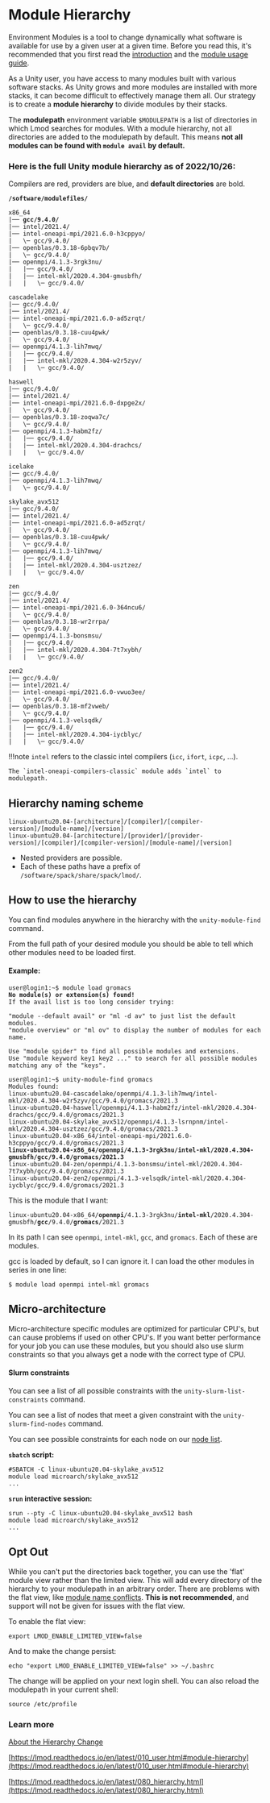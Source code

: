 # Module Hierarchy #

Environment Modules is a tool to change dynamically what software is available for use by a given user at a given time. Before you read this, it's recommended that you first read the  [introduction](index.md) and the [module usage guide](using.md).

As a Unity user, you have access to many modules built with various software stacks. As Unity grows and more modules are installed with more stacks, it can become difficult to effectively manage them all. Our strategy is to create a **module hierarchy** to divide modules by their stacks.

The **modulepath** environment variable `$MODULEPATH` is a list of directories in which Lmod searches for modules. With a module hierarchy, not all directories are added to the modulepath by default. This means **not all modules can be found with <red>`module avail`</red> by default.**

### Here is the full Unity module hierarchy as of 2022/10/26: ###

<red>Compilers</red> are red, <blue>providers</blue> are blue, and **default directories** are bold.

<pre><code><strong>/software/modulefiles/</strong>

x86_64
|── <strong><red>gcc</red>/9.4.0/</strong>
|── <red>intel</red>/2021.4/
|── <blue>intel-oneapi-mpi</blue>/2021.6.0-h3cppyo/
|   \─ <red>gcc</red>/9.4.0/
|── <blue>openblas</blue>/0.3.18-6pbqv7b/
|   \─ <red>gcc</red>/9.4.0/
|── <blue>openmpi</blue>/4.1.3-3rgk3nu/
|   |── <red>gcc</red>/9.4.0/
|   |── <blue>intel-mkl</blue>/2020.4.304-gmusbfh/
|   |   \─ <red>gcc</red>/9.4.0/

cascadelake
|── <red>gcc</red>/9.4.0/
|── <red>intel</red>/2021.4/
|── <blue>intel-oneapi-mpi</blue>/2021.6.0-ad5zrqt/
|   \─ <red>gcc</red>/9.4.0/
|── <blue>openblas</blue>/0.3.18-cuu4pwk/
|   \─ <red>gcc</red>/9.4.0/
|── <blue>openmpi</blue>/4.1.3-lih7mwq/
|   |── <red>gcc</red>/9.4.0/
|   |── <blue>intel-mkl</blue>/2020.4.304-w2r5zyv/
|   |   \─ <red>gcc</red>/9.4.0/

haswell
|── <red>gcc</red>/9.4.0/
|── <red>intel</red>/2021.4/
|── <blue>intel-oneapi-mpi</blue>/2021.6.0-dxpge2x/
|   \─ <red>gcc</red>/9.4.0/
|── <blue>openblas</blue>/0.3.18-zoqwa7c/
|   \─ <red>gcc</red>/9.4.0/
|── <blue>openmpi</blue>/4.1.3-habm2fz/
|   |── <red>gcc</red>/9.4.0/
|   |── <blue>intel-mkl</blue>/2020.4.304-drachcs/
|   |   \─ <red>gcc</red>/9.4.0/

icelake
|── <red>gcc</red>/9.4.0/
|── <blue>openmpi</blue>/4.1.3-lih7mwq/
|   \─ <red>gcc</red>/9.4.0/

skylake_avx512
|── <red>gcc</red>/9.4.0/
|── <red>intel</red>/2021.4/
|── <blue>intel-oneapi-mpi</blue>/2021.6.0-ad5zrqt/
|   \─ <red>gcc</red>/9.4.0/
|── <blue>openblas</blue>/0.3.18-cuu4pwk/
|   \─ <red>gcc</red>/9.4.0/
|── <blue>openmpi</blue>/4.1.3-lih7mwq/
|   |── <red>gcc</red>/9.4.0/
|   |── <blue>intel-mkl</blue>/2020.4.304-usztzez/
|   |   \─ <red>gcc</red>/9.4.0/

zen
|── <red>gcc</red>/9.4.0/
|── <red>intel</red>/2021.4/
|── <blue>intel-oneapi-mpi</blue>/2021.6.0-364ncu6/
|   \─ <red>gcc</red>/9.4.0/
|── <blue>openblas</blue>/0.3.18-wr2rrpa/
|   \─ <red>gcc</red>/9.4.0/
|── <blue>openmpi</blue>/4.1.3-bonsmsu/
|   |── <red>gcc</red>/9.4.0/
|   |── <blue>intel-mkl</blue>/2020.4.304-7t7xybh/
|   |   \─ <red>gcc</red>/9.4.0/

zen2
|── <red>gcc</red>/9.4.0/
|── <red>intel</red>/2021.4/
|── <blue>intel-oneapi-mpi</blue>/2021.6.0-vwuo3ee/
|   \─ <red>gcc</red>/9.4.0/
|── <blue>openblas</blue>/0.3.18-mf2vweb/
|   \─ <red>gcc</red>/9.4.0/
|── <blue>openmpi</blue>/4.1.3-velsqdk/
|   |── <red>gcc</red>/9.4.0/
|   |── <blue>intel-mkl</blue>/2020.4.304-iycblyc/
|   |   \─ <red>gcc</red>/9.4.0/
</code></pre>
!!!note
    `intel` refers to the classic intel compilers (`icc`, `ifort`, `icpc`, ...).

    The `intel-oneapi-compilers-classic` module adds `intel` to modulepath.

## Hierarchy naming scheme ##
<pre><code>linux-ubuntu20.04-[architecture]/[compiler]/[compiler-version]/<red>[module-name]/[version]</red>
linux-ubuntu20.04-[architecture]/[provider]/[provider-version]/[compiler]/[compiler-version]/<red>[module-name]/[version]</red>
</code></pre>

* Nested providers are possible.
* Each of these paths have a prefix of `/software/spack/share/spack/lmod/`.

## How to use the hierarchy ##
You can find modules anywhere in the hierarchy with the <red>`unity-module-find`</red> command.

From the full path of your desired module you should be able to tell which other modules need to be loaded first.

#### Example: ####
<pre><code>user@login1:~$ module load gromacs
<strong><red>No module(s) or extension(s) found!</red></strong>
If the avail list is too long consider trying:

"module --default avail" or "ml -d av" to just list the default modules.
"module overview" or "ml ov" to display the number of modules for each name.

Use "module spider" to find all possible modules and extensions.
Use "module keyword key1 key2 ..." to search for all possible modules matching any of the "keys".
</code></pre>

<pre><code>user@login1:~$ unity-module-find gromacs
Modules found:
linux-ubuntu20.04-cascadelake/openmpi/4.1.3-lih7mwq/intel-mkl/2020.4.304-w2r5zyv/gcc/9.4.0/<red>gromacs/2021.3</red>
linux-ubuntu20.04-haswell/openmpi/4.1.3-habm2fz/intel-mkl/2020.4.304-drachcs/gcc/9.4.0/<red>gromacs/2021.3</red>
linux-ubuntu20.04-skylake_avx512/openmpi/4.1.3-lsrnpnm/intel-mkl/2020.4.304-usztzez/gcc/9.4.0/<red>gromacs/2021.3</red>
linux-ubuntu20.04-x86_64/intel-oneapi-mpi/2021.6.0-h3cppyo/gcc/9.4.0/<red>gromacs/2021.3</red>
<strong>linux-ubuntu20.04-x86_64/openmpi/4.1.3-3rgk3nu/intel-mkl/2020.4.304-gmusbfh/gcc/9.4.0/<red>gromacs/2021.3</red></strong>
linux-ubuntu20.04-zen/openmpi/4.1.3-bonsmsu/intel-mkl/2020.4.304-7t7xybh/gcc/9.4.0/<red>gromacs/2021.3</red>
linux-ubuntu20.04-zen2/openmpi/4.1.3-velsqdk/intel-mkl/2020.4.304-iycblyc/gcc/9.4.0/<red>gromacs/2021.3</red>
</code></pre>

This is the module that I want:
<pre><code>linux-ubuntu20.04-x86_64/<strong>openmpi</strong>/4.1.3-3rgk3nu/<strong>intel-mkl</strong>/2020.4.304-gmusbfh/<strong>gcc</strong>/9.4.0/<strong>gromacs</strong>/2021.3
</code></pre>
In its path I can see `openmpi`, `intel-mkl`, `gcc`, and `gromacs`. Each of these are modules.

gcc is loaded by default, so I can ignore it. I can load the other modules in series in one line:
```
$ module load openmpi intel-mkl gromacs
```


## Micro-architecture ##

Micro-architecture specific modules are optimized for particular CPU's, but can cause problems if used on other CPU's. If you want better performance for your job you can use these modules, but you should also use slurm constraints so that you always get a node with the correct type of CPU.

#### Slurm constraints ####
You can see a list of all possible constraints with the <red>`unity-slurm-list-constraints`</red> command.

You can see a list of nodes that meet a given constraint with the <red>`unity-slurm-find-nodes`</red> command.

You can see possible constraints for each node on our [node list](../technical/nodelist.md).

**`sbatch` script:**
```
#SBATCH -C linux-ubuntu20.04-skylake_avx512
module load microarch/skylake_avx512
...
```

**`srun` interactive session:**
```
srun --pty -C linux-ubuntu20.04-skylake_avx512 bash
module load microarch/skylake_avx512
...
```

## Opt Out ##
While you can't put the directories back together, you can use the 'flat' module view rather than the limited view. This will add every directory of the hierarchy to your modulepath in an arbitrary order. There are problems with the flat view, like [module name conflicts](../updates/hierarchy-change.md#module-name-conflicts). **This is not recommended**, and support will not be given for issues with the flat view.

To enable the flat view:
```
export LMOD_ENABLE_LIMITED_VIEW=false
```
And to make the change persist:
```
echo "export LMOD_ENABLE_LIMITED_VIEW=false" >> ~/.bashrc
```
The change will be applied on your next login shell. You can also reload the modulepath in your current shell:
```
source /etc/profile
```


### Learn more ###
[About the Hierarchy Change](../updates/index.md#the-module-hierarchy-change-coming-soon)

[https://lmod.readthedocs.io/en/latest/010_user.html#module-hierarchy](https://lmod.readthedocs.io/en/latest/010_user.html#module-hierarchy)

[https://lmod.readthedocs.io/en/latest/080_hierarchy.html](https://lmod.readthedocs.io/en/latest/080_hierarchy.html)
